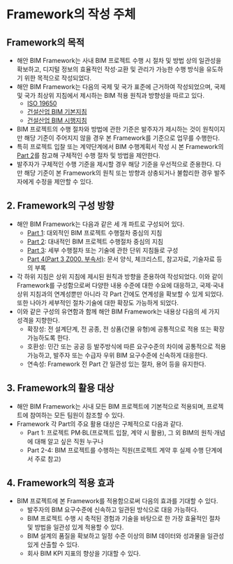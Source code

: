# Framework의 작성 주체

## Framework의 목적 <a href="#id-1-framework" id="id-1-framework"></a>

* 해안 BIM Framework는 사내 BIM 프로젝트 수행 시 절차 및 방법 상의 일관성을 확보하고, 디지털 정보의 효율적인 작성·교환 및 관리가 가능한 수행 방식을 유도하기 위한 목적으로 작성되었다.
* 해안 BIM Framework는 다음의 국제 및 국가 표준에 근거하여 작성되었으며, 국제 및 국가 최상위 지침에서 제시하는 BIM 적용 원칙과 방향성을 따르고 있다.
  * [ISO 19650](https://www.ukbimframework.org/standards)
  * [건설산업 BIM 기본지침](http://www.molit.go.kr/USR/policyData/m\_34681/dtl.jsp?search=\&srch\_dept\_nm=\&srch\_dept\_id=\&srch\_usr\_nm=\&srch\_usr\_titl=Y\&srch\_usr\_ctnt=\&search\_regdate\_s=\&search\_regdate\_e=\&psize=10\&s\_category=\&p\_category=\&lcmspage=1\&id=4516)
  * [건설산업 BIM 시행지침](http://www.molit.go.kr/USR/policyData/m\_34681/dtl.jsp?search=\&srch\_dept\_nm=\&srch\_dept\_id=\&srch\_usr\_nm=\&srch\_usr\_titl=Y\&srch\_usr\_ctnt=\&search\_regdate\_s=\&search\_regdate\_e=\&psize=10\&s\_category=\&p\_category=\&lcmspage=1\&id=4634)
* BIM 프로젝트의 수행 절차와 방법에 관한 기준은 발주자가 제시하는 것이 원칙이지만 해당 기준이 주어지지 않을 경우 본 Framework를 기준으로 업무를 수행한다.
* 특히 프로젝트 입찰 또는 계약단계에서 BIM 수행계획서 작성 시 본 Framework의 [Part 2](https://bim.haeahn.com/bimguide/part2/)를 참고해 구체적인 수행 절차 및 방법을 제안한다.
* 발주자가 구체적인 수행 기준을 제시할 경우 해당 기준을 우선적으로 준용한다. 다만 해당 기준이 본 Framework의 원칙 또는 방향과 상충되거나 불합리한 경우 발주자에게 수정을 제안할 수 있다.

## 2. Framework의 구성 방향 <a href="#id-2-framework" id="id-2-framework"></a>

* 해안 BIM Framework는 다음과 같은 세 개 파트로 구성되어 있다.
  * [Part 1](https://bim.haeahn.com/bimguide/part1): 대외적인 BIM 프로젝트 수행절차 중심의 지침
  * [Part 2](https://bim.haeahn.com/bimguide/part2): 대내적인 BIM 프로젝트 수행절차 중심의 지침
  * [Part 3](https://bim.haeahn.com/bimguide/part3): 세부 수행절차 또는 기술에 관한 단위 지침들로 구성
  * [Part 4(Part 3 Z000. 부속서)](https://bim.haeahn.com/bimguide/part1/overview/general-information/appendix/bim-contract-checklist.md): 문서 양식, 체크리스트, 참고자료, 기술자료 등의 부록
* 각 하위 지침은 상위 지침에 제시된 원칙과 방향을 준용하여 작성되었다. 이와 같이 Framework를 구성함으로써 다양한 내용 수준에 대한 수요에 대응하고, 국제·국내 상위 지침과의 연계성뿐만 아니라 각 Part 간에도 연계성을 확보할 수 있게 되었다. 또한 나아가 세부적인 절차·기술에 대한 확장도 가능하게 되었다.
* 이와 같은 구성의 유연함과 함께 해안 BIM Framework는 내용상 다음의 세 가지 성격을 지향한다.
  * 확장성: 전 설계단계, 전 공종, 전 상품(건물 유형)에 공통적으로 적용 또는 확장 가능하도록 한다.
  * 호환성: 민간 또는 공공 등 발주방식에 따른 요구수준의 차이에 공통적으로 적용 가능하고, 발주자 또는 수급자 우위 BIM 요구수준에 신속하게 대응한다.
  * 연속성: Framework 전 Part 간 일관성 있는 절차, 용어 등을 유지한다.

## 3. Framework의 활용 대상 <a href="#id-3-framework" id="id-3-framework"></a>

* 해안 BIM Framework는 사내 모든 BIM 프로젝트에 기본적으로 적용되며, 프로젝트에 참여하는 모든 팀원이 참조할 수 있다.
* Framework 각 Part의 주요 활용 대상은 구체적으로 다음과 같다.
  * Part 1: 프로젝트 PM·BL(프로젝트 입찰, 계약 시 활용), 그 외 BIM의 원칙·개념에 대해 알고 싶은 직원 누구나
  * Part 2-4: BIM 프로젝트를 수행하는 직원(프로젝트 계약 후 실제 수행 단계에서 주로 참고)

## 4. Framework의 적용 효과 <a href="#id-4-framework" id="id-4-framework"></a>

* BIM 프로젝트에 본 Framework를 적용함으로써 다음의 효과를 기대할 수 있다.
  * 발주자의 BIM 요구수준에 신속하고 일관된 방식으로 대응 가능하다.
  * BIM 프로젝트 수행 시 축적된 경험과 기술을 바탕으로 한 가장 효율적인 절차 및 방법을 일관성 있게 적용할 수 있다.
  * BIM 설계의 품질을 확보하고 일정 수준 이상의 BIM 데이터와 성과물을 일관성 있게 산출할 수 있다.
  * 회사 BIM KPI 지표의 향상을 기대할 수 있다.
